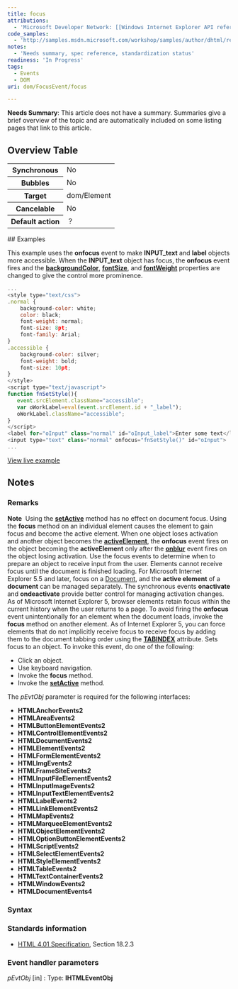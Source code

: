 ```yaml
---
title: focus
attributions:
  - 'Microsoft Developer Network: [[Windows Internet Explorer API reference](http://msdn.microsoft.com/en-us/library/ie/hh828809%28v=vs.85%29.aspx) Article]'
code_samples:
  - 'http://samples.msdn.microsoft.com/workshop/samples/author/dhtml/refs/onfocusEX.htm'
notes:
  - 'Needs summary, spec reference, standardization status'
readiness: 'In Progress'
tags:
  - Events
  - DOM
uri: dom/FocusEvent/focus

---
```

**Needs Summary**: This article does not have a summary. Summaries give a brief overview of the topic and are automatically included on some listing pages that link to this article.

## Overview Table

<table class="wikitable">
<tr>
<th>
Synchronous

</th>
<td>
No

</td>
</tr>
<tr>
<th>
Bubbles

</th>
<td>
No

</td>
</tr>
<tr>
<th>
Target

</th>
<td>
dom/Element

</td>
</tr>
<tr>
<th>
Cancelable

</th>
<td>
No

</td>
</tr>
<tr>
<th>
Default action

</th>
<td>
 ?

</td>
</tr>
</table>
## Examples

This example uses the **onfocus** event to make **INPUT\_text** and **label** objects more accessible. When the **INPUT\_text** object has focus, the **onfocus** event fires and the [**backgroundColor**](/css/properties/background-color), [**fontSize**](/css/properties/font-size), and [**fontWeight**](/css/properties/font-weight) properties are changed to give the control more prominence.

``` js
...
<style type="text/css">
.normal {
    background-color: white;
    color: black;
    font-weight: normal;
    font-size: 8pt;
    font-family: Arial;
}
.accessible {
    background-color: silver;
    font-weight: bold;
    font-size: 10pt;
}
</style>
<script type="text/javascript">
function fnSetStyle(){
   event.srcElement.className="accessible";
   var oWorkLabel=eval(event.srcElement.id + "_label");
   oWorkLabel.className="accessible";
}
</script>
<label for="oInput" class="normal" id="oInput_label">Enter some text</label>
<input type="text" class="normal" onfocus="fnSetStyle()" id="oInput">
...
```

[View live example](http://samples.msdn.microsoft.com/workshop/samples/author/dhtml/refs/onfocusEX.htm)

## Notes

### Remarks

**Note**  Using the [**setActive**](/dom/HTMLElement/setActive) method has no effect on document focus. Using the ****focus**** method on an individual element causes the element to gain focus and become the active element. When one object loses activation and another object becomes the [**activeElement**](/dom/Document/activeElement), the **onfocus** event fires on the object becoming the **activeElement** only after the [**onblur**](/dom/FocusEvent/blur) event fires on the object losing activation. Use the focus events to determine when to prepare an object to receive input from the user. Elements cannot receive focus until the document is finished loading. For Microsoft Internet Explorer 5.5 and later, focus on a [Document](/dom/Document), and the **active element** of a **document** can be managed separately. The synchronous events **onactivate** and **ondeactivate** provide better control for managing activation changes. As of Microsoft Internet Explorer 5, browser elements retain focus within the current history when the user returns to a page. To avoid firing the **onfocus** event unintentionally for an element when the document loads, invoke the **focus** method on another element. As of Internet Explorer 5, you can force elements that do not implicitly receive focus to receive focus by adding them to the document tabbing order using the [**TABINDEX**](/html/attributes/tabIndex) attribute. Sets focus to an object. To invoke this event, do one of the following:

-   Click an object.
-   Use keyboard navigation.
-   Invoke the ****focus**** method.
-   Invoke the [**setActive**](/dom/HTMLElement/setActive) method.

The *pEvtObj* parameter is required for the following interfaces:

-   **HTMLAnchorEvents2**
-   **HTMLAreaEvents2**
-   **HTMLButtonElementEvents2**
-   **HTMLControlElementEvents2**
-   **HTMLDocumentEvents2**
-   **HTMLElementEvents2**
-   **HTMLFormElementEvents2**
-   **HTMLImgEvents2**
-   **HTMLFrameSiteEvents2**
-   **HTMLInputFileElementEvents2**
-   **HTMLInputImageEvents2**
-   **HTMLInputTextElementEvents2**
-   **HTMLLabelEvents2**
-   **HTMLLinkElementEvents2**
-   **HTMLMapEvents2**
-   **HTMLMarqueeElementEvents2**
-   **HTMLObjectElementEvents2**
-   **HTMLOptionButtonElementEvents2**
-   **HTMLScriptEvents2**
-   **HTMLSelectElementEvents2**
-   **HTMLStyleElementEvents2**
-   **HTMLTableEvents2**
-   **HTMLTextContainerEvents2**
-   **HTMLWindowEvents2**
-   **HTMLDocumentEvents4**

### Syntax

### Standards information

-   [HTML 4.01 Specification](http://go.microsoft.com/fwlink/p/?linkid=25320), Section 18.2.3

### Event handler parameters

*pEvtObj* [in]
:   Type: ****IHTMLEventObj****
